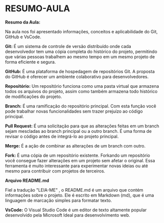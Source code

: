 # RESUMO-AULA
 

<b>Resumo da Aula:</b> 

Na aula nos foi apresentado informações, conceitos e aplicabilidade do Git, GitHub e VsCode.  


<b>Git:</b> É um sistema de controle de versão distribuído onde cada desenvolvedor tem uma cópia completa do histórico do projeto, permitindo que várias pessoas trabalhem ao mesmo tempo em um mesmo projeto de forma eficiente e segura. 

<b>GitHub:</b> É uma plataforma de hospedagem de repositórios Git. A proposta do GitHub é oferecer um ambiente colaborativo para desenvolvedores.  

 <b>Repositório:</b> Um repositório funciona como uma pasta virtual que armazena todos os arquivos do projeto, assim como também armazena todo histórico de modificações do projeto.  

 <b>Branch:</b> É uma ramificação do repositório principal. Com esta função você pode trabalhar novas funcionalidades sem trazer prejuízo ao código principal.  

<b>Pull Request:</b> É uma solicitação para que as alterações feitas em um branch sejam mescladas ao branch principal ou a outro branch. É uma forma de revisar o código antes de integrá-lo ao projeto principal. 

<b>Merge:</b> É a ação de combinar as alterações de um branch com outro.    

<b>Fork:</b> É uma cópia de um repositório existente. Forkando um repositório você consegue fazer alterações em um projeto sem afetar o original.  Essa ferramenta é muito interessante para experimentar novas ideias ou até mesmo para contribuir com projetos de terceiros. 

<b>Arquivo README.md</b> 

Fiel a tradução "LEIA-ME" ,  o README.md é  um arquivo que contém informações sobre o projeto. Ele é escrito em Markdown (md), que é uma linguagem de marcação simples para formatar texto.  

 

<b>VsCode:</b> O Visual Studio Code  é um editor de texto altamente popular desenvolvido pela Microsoft Ideal para desenvolvimento web. 

